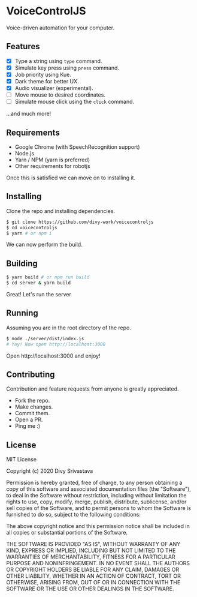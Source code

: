 # VoiceControlJS

Voice-driven automation for your computer.

## Features

- [x] Type a string using `type` command.
- [x] Simulate key press using `press` command.
- [x] Job priority using Kue.
- [x] Dark theme for better UX.
- [x] Audio visualizer (experimental).
- [ ] Move mouse to desired coordinates.
- [ ] Simulate mouse click using the `click` command.

...and much more!

## Requirements

* Google Chrome (with SpeechRecognition support)
* Node.js
* Yarn / NPM (yarn is preferred)
* Other requirements for robotjs

Once this is satisfied we can move on to installing it.

## Installing

Clone the repo and installing dependencies.

```sh
$ git clone https://github.com/divy-work/voicecontroljs
$ cd voicecontroljs
$ yarn # or npm i
```

We can now perform the build.

## Building

```sh
$ yarn build # or npm run build
$ cd server & yarn build
```
Great! Let's run the server

## Running

Assuming you are in the root directory of the repo.

```sh
$ node ./server/dist/index.js
# Yay! Now open http://localhost:3000
```

Open http://localhost:3000 and enjoy!

## Contributing

Contribution and feature requests from anyone is greatly appreciated.

* Fork the repo.
* Make changes.
* Commit them.
* Open a PR.
* Ping me :)

## License

MIT License

Copyright (c) 2020 Divy Srivastava

Permission is hereby granted, free of charge, to any person obtaining a copy
of this software and associated documentation files (the "Software"), to deal
in the Software without restriction, including without limitation the rights
to use, copy, modify, merge, publish, distribute, sublicense, and/or sell
copies of the Software, and to permit persons to whom the Software is
furnished to do so, subject to the following conditions:

The above copyright notice and this permission notice shall be included in all
copies or substantial portions of the Software.

THE SOFTWARE IS PROVIDED "AS IS", WITHOUT WARRANTY OF ANY KIND, EXPRESS OR
IMPLIED, INCLUDING BUT NOT LIMITED TO THE WARRANTIES OF MERCHANTABILITY,
FITNESS FOR A PARTICULAR PURPOSE AND NONINFRINGEMENT. IN NO EVENT SHALL THE
AUTHORS OR COPYRIGHT HOLDERS BE LIABLE FOR ANY CLAIM, DAMAGES OR OTHER
LIABILITY, WHETHER IN AN ACTION OF CONTRACT, TORT OR OTHERWISE, ARISING FROM,
OUT OF OR IN CONNECTION WITH THE SOFTWARE OR THE USE OR OTHER DEALINGS IN THE
SOFTWARE.
